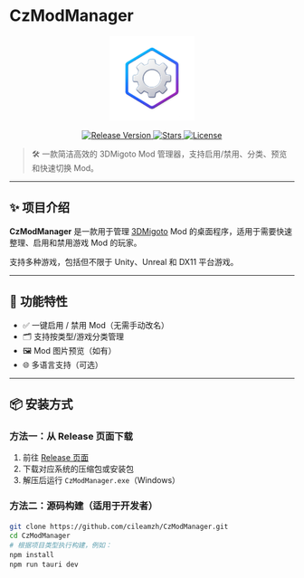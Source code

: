 # CzModManager


<p align="center">
  <img src="modmanager.png" alt="CzModManager Logo" width="150"/>
</p>

<p align="center">
  <a href="https://github.com/cileamzh/CzModManager/releases">
    <img src="https://img.shields.io/github/v/release/cileamzh/CzModManager?label=release" alt="Release Version">
  </a>
  <a href="https://github.com/cileamzh/CzModManager/stargazers">
    <img src="https://img.shields.io/github/stars/cileamzh/CzModManager" alt="Stars">
  </a>
  <a href="https://github.com/cileamzh/CzModManager/blob/main/LICENSE">
    <img src="https://img.shields.io/github/license/cileamzh/CzModManager" alt="License">
  </a>
</p>

> 🛠️ 一款简洁高效的 3DMigoto Mod 管理器，支持启用/禁用、分类、预览和快速切换 Mod。

---

## ✨ 项目介绍

**CzModManager** 是一款用于管理 [3DMigoto](https://github.com/bo3b/3Dmigoto) Mod 的桌面程序，适用于需要快速整理、启用和禁用游戏 Mod 的玩家。

支持多种游戏，包括但不限于 Unity、Unreal 和 DX11 平台游戏。

---

## 🧩 功能特性

- ✅ 一键启用 / 禁用 Mod（无需手动改名）
- 🗂️ 支持按类型/游戏分类管理
- 🖼️ Mod 图片预览（如有）
- 🌐 多语言支持（可选）

---

## 📦 安装方式

### 方法一：从 Release 页面下载

1. 前往 [Release 页面](https://github.com/cileamzh/CzModManager/releases)
2. 下载对应系统的压缩包或安装包
3. 解压后运行 `CzModManager.exe`（Windows）

### 方法二：源码构建（适用于开发者）

```bash
git clone https://github.com/cileamzh/CzModManager.git
cd CzModManager
# 根据项目类型执行构建，例如：
npm install
npm run tauri dev
